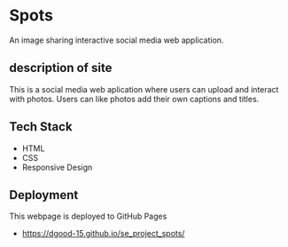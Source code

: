 # Spots

An image sharing interactive social media web application.

## description of site

This is a social media web aplication where users can upload and interact with photos. Users can like photos add their own captions and titles.

## Tech Stack

- HTML
- CSS
- Responsive Design

## Deployment

This webpage is deployed to GitHub Pages

- https://dgood-15.github.io/se_project_spots/
